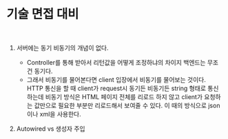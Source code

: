 # 기술 면접 대비

​                

1. 서버에는 동기 비동기의 개념이 없다.
   * Controller를 통해 받아서 리턴값을 어떻게 조정하냐의 차이지 백엔드는 무조건 동기다.
   * 그래서 비동기를 물어본다면 client 입장에서 비동기를 물어보는 것이다. HTTP 통신을 할 때 client가 request시 동기든 비동기든 string 형태로 통신하는데 비동기 방식은 HTML 페이지 전체를 리로드 하지 않고 client가 요청하는 값만으로 필요한 부분만 리로드해서 보여줄 수 있다. 이 때의 방식으로 json이나 xml을 사용한다. 

2. Autowired vs 생성자 주입